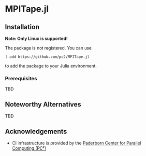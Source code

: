 # MPITape.jl

## Installation

**Note: Only Linux is supported!**

The package is not registered. You can use
```
] add https://github.com/pc2/MPITape.jl
```
to add the package to your Julia environment.

### Prerequisites

TBD

## Noteworthy Alternatives

TBD

## Acknowledgements

* CI infrastructure is provided by the [Paderborn Center for Parallel Computing (PC²)](https://pc2.uni-paderborn.de/)

